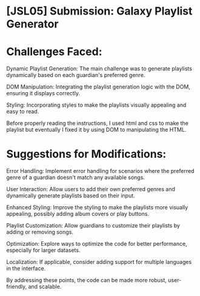 # [JSL05] Submission: Galaxy Playlist Generator
# Challenges Faced:

Dynamic Playlist Generation: The main challenge was to generate playlists dynamically based on each guardian's preferred genre.

DOM Manipulation: Integrating the playlist generation logic with the DOM, ensuring it displays correctly.

Styling: Incorporating styles to make the playlists visually appealing and easy to read.

Before properly reading the instructions, I used html and css to make the playlist but eventually I fixed it by using DOM to manipulating the HTML. 

# Suggestions for Modifications:

Error Handling: Implement error handling for scenarios where the preferred genre of a guardian doesn't match any available songs.

User Interaction: Allow users to add their own preferred genres and dynamically generate playlists based on their input.

Enhanced Styling: Improve the styling to make the playlists more visually appealing, possibly adding album covers or play buttons.

Playlist Customization: Allow guardians to customize their playlists by adding or removing songs.

Optimization: Explore ways to optimize the code for better performance, especially for larger datasets.

Localization: If applicable, consider adding support for multiple languages in the interface.

By addressing these points, the code can be made more robust, user-friendly, and scalable.







